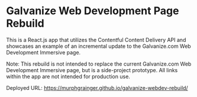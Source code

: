 # Galvanize Web Development Page Rebuild
This is a React.js app that utilizes the Contentful Content Delivery API and showcases an example of an incremental update to the Galvanize.com Web Development Immersive page.  

Note: This rebuild is not intended to replace the current Galvanize.com Web Development Immersive page, but is a side-project prototype.  All links within the app are not intended for production use.

Deployed URL: https://murphgrainger.github.io/galvanize-webdev-rebuild/
